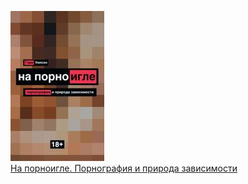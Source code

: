 ![](На%20порноигле.%20Порнография%20и%20природа%20зависимости.jpg)  
[На порноигле. Порнография и природа зависимости](На%20порноигле.%20Порнография%20и%20природа%20зависимости.md)
